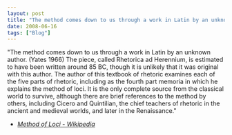 ```yaml
---
layout: post
title: "The method comes down to us through a work in Latin by an unknown author. (Yates 1966) The piece,..."
date: 2008-06-16
tags: ["Blog"]
---
```


"The method comes down to us through a work in Latin by an unknown author. (Yates 1966) The piece, called Rhetorica ad Herennium, is estimated to have been written around 85 BC, though it is unlikely that it was original with this author. The author of this textbook of rhetoric examines each of the five parts of rhetoric, including as the fourth part memoria in which he explains the method of loci. It is the only complete source from the classical world to survive, although there are brief references to the method by others, including Cicero and Quintilian, the chief teachers of rhetoric in the ancient and medieval worlds, and later in the Renaissance."  

 - _[Method of Loci - Wikipedia](http://en.wikipedia.org/wiki/Method_of_loci)_